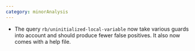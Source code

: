 ```yaml
---
category: minorAnalysis
---
```

* The query `rb/uninitialized-local-variable` now take various guards into account and should produce fewer false positives. It also now comes with a help file.
